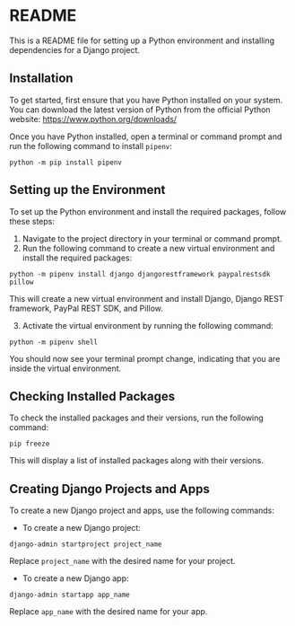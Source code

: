 # README

This is a README file for setting up a Python environment and installing dependencies for a Django project.

## Installation

To get started, first ensure that you have Python installed on your system. You can download the latest version of Python from the official Python website: https://www.python.org/downloads/

Once you have Python installed, open a terminal or command prompt and run the following command to install `pipenv`:

```shell
python -m pip install pipenv
```

## Setting up the Environment

To set up the Python environment and install the required packages, follow these steps:

1. Navigate to the project directory in your terminal or command prompt.
2. Run the following command to create a new virtual environment and install the required packages:

```shell
python -m pipenv install django djangorestframework paypalrestsdk pillow
```

This will create a new virtual environment and install Django, Django REST framework, PayPal REST SDK, and Pillow.

3. Activate the virtual environment by running the following command:

```shell
python -m pipenv shell
```

You should now see your terminal prompt change, indicating that you are inside the virtual environment.

## Checking Installed Packages

To check the installed packages and their versions, run the following command:

```shell
pip freeze
```

This will display a list of installed packages along with their versions.

## Creating Django Projects and Apps

To create a new Django project and apps, use the following commands:

- To create a new Django project:

```shell
django-admin startproject project_name
```

Replace `project_name` with the desired name for your project.

- To create a new Django app:

```shell
django-admin startapp app_name
```

Replace `app_name` with the desired name for your app.